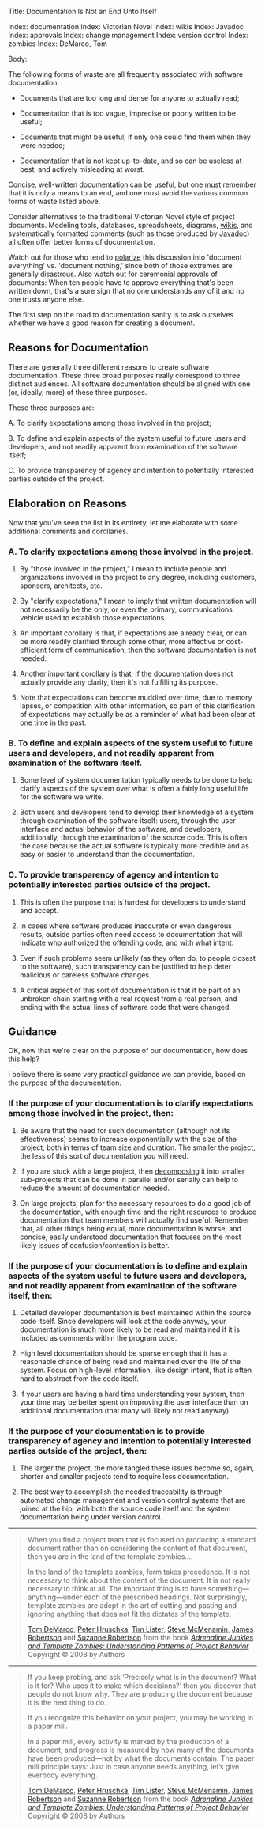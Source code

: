 Title: Documentation Is Not an End Unto Itself

Index: documentation
Index: Victorian Novel
Index: wikis
Index: Javadoc
Index: approvals
Index: change management
Index: version control
Index: zombies
Index: DeMarco, Tom

Body:

The following forms of waste are all frequently associated with software documentation:

* Documents that are too long and dense for anyone to actually read;

* Documentation that is too vague, imprecise or poorly written to be useful;

* Documents that might be useful, if only one could find them when they were needed;

* Documentation that is not kept up-to-date, and so can be useless at best, and actively misleading at worst.

Concise, well-written documentation can be useful, but one must remember that it is only a means to an end, and one must avoid the various common forms of waste listed above.

Consider alternatives to the traditional Victorian Novel style of project documents. Modeling tools, databases, spreadsheets, diagrams, <a href="https://en.wikipedia.org/wiki/Wiki" class="reflink" target="ref">wikis</a>, and systematically formatted comments (such as those produced by <a href="https://en.wikipedia.org/wiki/Javadoc" class="reflink" target="ref">Javadoc</a>) all often offer better forms of documentation.

Watch out for those who tend to [polarize][balance] this discussion into 'document everything' vs. 'document nothing,' since both of those extremes are generally disastrous. Also watch out for ceremonial approvals of documents: When ten people have to approve everything that's been written down, that's a sure sign that no one understands any of it and no one trusts anyone else.

The first step on the road to documentation sanity is to ask ourselves whether we have a good reason for creating a document.

## Reasons for Documentation

There are generally three different reasons to create software documentation. These three broad purposes really correspond to three distinct audiences. All software documentation should be aligned with one (or, ideally, more) of these three purposes.

These three purposes are:

A. To clarify expectations among those involved in the project;

B. To define and explain aspects of the system useful to future users and developers, and not readily apparent from examination of the software itself;

C. To provide transparency of agency and intention to potentially interested parties outside of the project.

## Elaboration on Reasons

Now that you've seen the list in its entirety, let me elaborate with some additional comments and corollaries.

### A. To clarify expectations among those involved in the project.

1. By "those involved in the project," I mean to include people and organizations involved in the project to any degree, including customers, sponsors, architects, etc.

2. By "clarify expectations," I mean to imply that written documentation will not necessarily be the only, or even the primary, communications vehicle used to establish those expectations.

3. An important corollary is that, if expectations are already clear, or can be more readily clarified through some other, more effective or cost-efficient form of communication, then the software documentation is not needed.

4. Another important corollary is that, if the documentation does not actually provide any clarity, then it's not fulfilling its purpose.

5. Note that expectations can become muddied over time, due to memory lapses, or competition with other information, so part of this clarification of expectations may actually be as a reminder of what had been clear at one time in the past.

### B. To define and explain aspects of the system useful to future users and developers, and not readily apparent from examination of the software itself.

1. Some level of system documentation typically needs to be done to help clarify aspects of the system over what is often a fairly long useful life for the software we write.

2. Both users and developers tend to develop their knowledge of a system through examination of the software itself: users, through the user interface and actual behavior of the software, and developers, additionally, through the examination of the source code. This is often the case because the actual software is typically more credible and as easy or easier to understand than the documentation.

### C. To provide transparency of agency and intention to potentially interested parties outside of the project.

1. This is often the purpose that is hardest for developers to understand and accept.

2. In cases where software produces inaccurate or even dangerous results, outside parties often need access to documentation that will indicate who authorized the offending code, and with what intent.

3. Even if such problems seem unlikely (as they often do, to people closest to the software), such transparency can be justified to help deter malicious or careless software changes.

4. A critical aspect of this sort of documentation is that it be part of an unbroken chain starting with a real request from a real person, and ending with the actual lines of software code that were changed.

## Guidance

OK, now that we're clear on the purpose of our documentation, how does this help?

I believe there is some very practical guidance we can provide, based on the purpose of the documentation.

### If the purpose of your documentation is to clarify expectations among those involved in the project, then:

1. Be aware that the need for such documentation (although not its effectiveness) seems to increase exponentially with the size of the project, both in terms of team size and duration. The smaller the project, the less of this sort of documentation you will need.

2. If you are stuck with a large project, then [decomposing][decomposition] it into smaller sub-projects that can be done in parallel and/or serially can help to reduce the amount of documentation needed.

3. On large projects, plan for the necessary resources to do a good job of the documentation, with enough time and the right resources to produce documentation that team members will actually find useful. Remember that, all other things being equal, more documentation is worse, and concise, easily understood documentation that focuses on the most likely issues of confusion/contention is better.

### If the purpose of your documentation is to define and explain aspects of the system useful to future users and developers, and not readily apparent from examination of the software itself, then:

1. Detailed developer documentation is best maintained within the source code itself. Since developers will look at the code anyway, your documentation is much more likely to be read and maintained if it is included as comments within the program code.

2. High level documentation should be sparse enough that it has a reasonable chance of being read and maintained over the life of the system. Focus on high-level information, like design intent, that is often hard to abstract from the code itself.

3. If your users are having a hard time understanding your system, then your time may be better spent on improving the user interface than on additional documentation (that many will likely not read anyway).

### If the purpose of your documentation is to provide transparency of agency and intention to potentially interested parties outside of the project, then:

1. The larger the project, the more tangled these issues become so, again, shorter and smaller projects tend to require less documentation.

2. The best way to accomplish the needed traceability is through automated change management and version control systems that are joined at the hip, with both the source code itself and the system documentation being under version control.

----

<blockquote>
<p>
When you find a project team that is focused on producing a standard document rather than on considering the content of that document, then you are in the land of the template zombies.... </p>

<p>
In the land of the template zombies, form takes precedence. It is not necessary to think about the content of the document. It is not really necessary to think at all. The important thing is to have something&#8212;anything&#8212;under each of the prescribed headings. Not surprisingly, template zombies are adept in the art of cutting and pasting and ignoring anything that does not fit the dictates of the template.</p>

<footer>
<a href="http://en.wikipedia.org/wiki/Tom_DeMarco">Tom DeMarco</a>, <a href="http://en.wikipedia.org/wiki/Peter_Hruschka">Peter Hruschka</a>, <a href="http://en.wikipedia.org/wiki/Tim_Lister">Tim Lister</a>, <a href="http://en.wikipedia.org/wiki/Steve_McMenamin">Steve McMenamin</a>, <a href="http://en.wikipedia.org/wiki/James_Robertson">James Robertson</a> and <a href="http://en.wikipedia.org/wiki/Suzanne_Robertson">Suzanne Robertson</a> from the book <cite><a href="bibliography.html#demarco-et-al-2008">Adrenaline Junkies and Template Zombies: Understanding Patterns of Project Behavior</a></cite> Copyright &copy; 2008 by Authors
</footer>
</blockquote>

----

<blockquote>
<p>
If you keep probing, and ask &#8216;Precisely what is in the document? What is it for? Who uses it to make which decisions?&#8217; then you discover that people do not know why. They are producing the document because it is the next thing to do. </p>

<p>
If you recognize this behavior on your project, you may be working in a paper mill. </p>

<p>
In a paper mill, every activity is marked by the production of a document, and progress is measured by how many of the documents have been produced&#8212;not by what the documents contain. The paper mill principle says: Just in case anyone needs anything, let&#8217;s give everbody everything.</p>

<footer>
<a href="http://en.wikipedia.org/wiki/Tom_DeMarco">Tom DeMarco</a>, <a href="http://en.wikipedia.org/wiki/Peter_Hruschka">Peter Hruschka</a>, <a href="http://en.wikipedia.org/wiki/Tim_Lister">Tim Lister</a>, <a href="http://en.wikipedia.org/wiki/Steve_McMenamin">Steve McMenamin</a>, <a href="http://en.wikipedia.org/wiki/James_Robertson">James Robertson</a> and <a href="http://en.wikipedia.org/wiki/Suzanne_Robertson">Suzanne Robertson</a> from the book <cite><a href="bibliography.html#demarco-et-al-2008">Adrenaline Junkies and Template Zombies: Understanding Patterns of Project Behavior</a></cite> Copyright &copy; 2008 by Authors
</footer>
</blockquote>

[balance]: software-development-is-a-balancing-act.html
[decomposition]: decomposition.html
